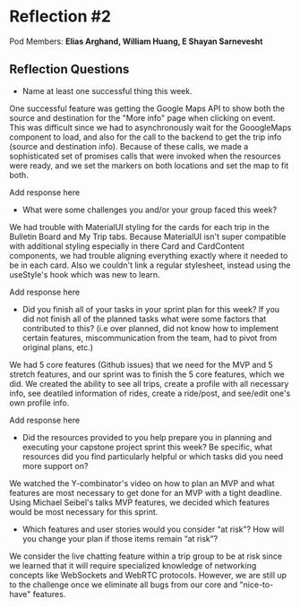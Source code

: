 # Reflection #2

Pod Members: **Elias Arghand, William Huang, E Shayan Sarnevesht**

## Reflection Questions

* Name at least one successful thing this week.

One successful feature was getting the Google Maps API to show both the source and destination for the "More info" page when clicking on  event. This was difficult since we had to asynchronously wait for the GooogleMaps component to load, and also for the call to the backend to get the trip info (source and destination info).
Because of these calls, we made a sophisticated set of promises calls that were invoked when the resources were ready, and we set the markers on both locations and set the map to fit both.

 Add response here

* What were some challenges you and/or your group faced this week?

We had trouble with MaterialUI styling for the cards for each trip in the Bulletin Board and My Trip tabs. Because MaterialUI isn't super compatible with additional styling especially in there Card and CardContent components, we had trouble aligning everything exactly where it needed to be in each card. Also we couldn't link a regular stylesheet, instead using the useStyle's hook which was new to learn. 

 Add response here

* Did you finish all of your tasks in your sprint plan for this week? If you did not finish all of the planned tasks what were some factors that contributed to this?  (i.e over planned, did not know how to implement certain features, miscommunication from the team, had to pivot from original plans, etc.)

We had 5 core features (Github issues) that we need for the MVP and 5 stretch features, and our sprint was to finish the 5 core features, which we did. We created the ability to see all trips, create a profile with all necessary info, see deatiled information of rides, create a ride/post, and see/edit one's own profile info.

 Add response here

* Did the resources provided to you help prepare you in planning and executing your capstone project sprint this week? Be specific, what resources did you find particularly helpful or which tasks did you need more support on?

We watched the Y-combinator's video on how to plan an MVP and what features are most necessary to get done for an MVP with a tight deadline. Using Michael Seibel's talks MVP features, we decided which features would be most necessary for this sprint.

* Which features and user stories would you consider “at risk”? How will you change your plan if those items remain “at risk”?

We consider the live chatting feature within a trip group to be at risk since we learned that it will require specialized knowledge of networking concepts like WebSockets and WebRTC protocols. However, we are still up to the challenge once we eliminate all bugs from our core and "nice-to-have" features.
